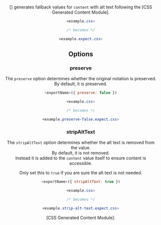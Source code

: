 <!-- Available Variables: -->
<!-- <humanReadableName> PostCSS Your Plugin -->
<!-- <exportName> postcssYourPlugin -->
<!-- <packageName> @csstools/postcss-your-plugin -->
<!-- <packageVersion> 1.0.0 -->
<!-- <packagePath> plugins/postcss-your-plugin -->
<!-- <cssdbId> your-feature -->
<!-- <specUrl> https://www.w3.org/TR/css-color-4/#funcdef-color -->
<!-- <example.css> file contents for examples/example.css -->
<!-- <header> -->
<!-- <usage> usage instructions -->
<!-- <envSupport> -->
<!-- <corsWarning> -->
<!-- <linkList> -->
<!-- <parallelBuildsNotice> -->
<!-- to generate : npm run docs -->

<header>

[<humanReadableName>] generates fallback values for `content` with alt text following the [CSS Generated Content Module].

```css
<example.css>

/* becomes */

<example.expect.css>
```

<usage>

<envSupport>

## Options

### preserve

The `preserve` option determines whether the original notation
is preserved. By default, it is preserved.

```js
<exportName>({ preserve: false })
```

```css
<example.css>

/* becomes */

<example.preserve-false.expect.css>
```

### stripAltText

The `stripAltText` option determines whether the alt text is removed from the value.  
By default, it is not removed.  
Instead it is added to the `content` value itself to ensure content is accessible.

Only set this to `true` if you are sure the alt text is not needed.

```js
<exportName>({ stripAltText: true })
```

```css
<example.css>

/* becomes */

<example.strip-alt-text.expect.css>
```

<linkList>
[CSS Generated Content Module]: <specUrl>
